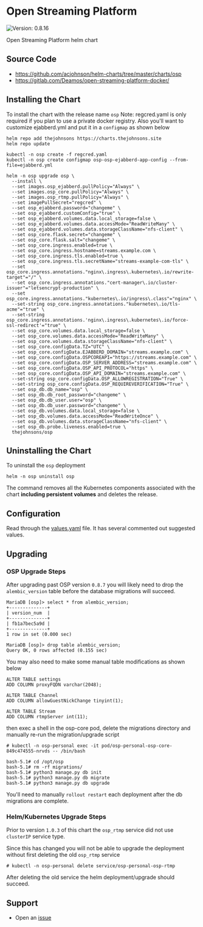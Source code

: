 # Open Streaming Platform

![Version: 0.8.16](https://img.shields.io/badge/Version-0.8.16-informational?style=flat-square)

Open Streaming Platform helm chart

## Source Code

* <https://github.com/acjohnson/helm-charts/tree/master/charts/osp>
* <https://gitlab.com/Deamos/open-streaming-platform-docker/>

## Installing the Chart

To install the chart with the release name `osp`
Note: regcred.yaml is only required if you plan to use a private docker registry. Also you'll want to customize ejabberd.yml and put it in a `configmap` as shown below

```console
helm repo add thejohnsons https://charts.thejohnsons.site
helm repo update
```

```console
kubectl -n osp create -f regcred.yaml
kubectl -n osp create configmap osp-osp-ejabberd-app-config --from-file=ejabberd.yml

helm -n osp upgrade osp \
  --install \
  --set images.osp_ejabberd.pullPolicy="Always" \
  --set images.osp_core.pullPolicy="Always" \
  --set images.osp_rtmp.pullPolicy="Always" \
  --set imagePullSecret="regcred" \
  --set osp_ejabberd.password="changeme" \
  --set osp_ejabberd.customConfig="true" \
  --set osp_ejabberd.volumes.data.local_storage=false \
  --set osp_ejabberd.volumes.data.accessMode="ReadWriteMany" \
  --set osp_ejabberd.volumes.data.storageClassName="nfs-client" \
  --set osp_core.flask.secret="changeme" \
  --set osp_core.flask.salt="changeme" \
  --set osp_core.ingress.enabled=true \
  --set osp_core.ingress.hostname=streams.example.com \
  --set osp_core.ingress.tls.enabled=true \
  --set osp_core.ingress.tls.secretName="streams-example-com-tls" \
  --set osp_core.ingress.annotations."nginx\.ingress\.kubernetes\.io/rewrite-target"="/" \
  --set osp_core.ingress.annotations."cert-manager\.io/cluster-issuer"="letsencrypt-production" \
  --set osp_core.ingress.annotations."kubernetes\.io/ingress\.class"="nginx" \
  --set-string osp_core.ingress.annotations."kubernetes\.io/tls-acme"="true" \
  --set-string osp_core.ingress.annotations.'nginx\.ingress\.kubernetes\.io/force-ssl-redirect'="true" \
  --set osp_core.volumes.data.local_storage=false \
  --set osp_core.volumes.data.accessMode="ReadWriteMany" \
  --set osp_core.volumes.data.storageClassName="nfs-client" \
  --set osp_core.configData.TZ="UTC" \
  --set osp_core.configData.EJABBERD_DOMAIN="streams.example.com" \
  --set osp_core.configData.OSPCOREAPI="https://streams.example.com" \
  --set osp_core.configData.OSP_SERVER_ADDRESS="streams.example.com" \
  --set osp_core.configData.OSP_API_PROTOCOL="https" \
  --set osp_core.configData.OSP_API_DOMAIN="streams.example.com" \
  --set-string osp_core.configData.OSP_ALLOWREGISTRATION="True" \
  --set-string osp_core.configData.OSP_REQUIREVERIFICATION="True" \
  --set osp_db.db_name="osp" \
  --set osp_db.db_root_password="changeme" \
  --set osp_db.db_user.user="osp" \
  --set osp_db.db_user.password="changeme" \
  --set osp_db.volumes.data.local_storage=false \
  --set osp_db.volumes.data.accessMode="ReadWriteOnce" \
  --set osp_db.volumes.data.storageClassName="nfs-client" \
  --set osp_db.probe.liveness.enabled=true \
  thejohnsons/osp
```

## Uninstalling the Chart

To uninstall the `osp` deployment

```console
helm -n osp uninstall osp
```

The command removes all the Kubernetes components associated with the chart **including persistent volumes** and deletes the release.

## Configuration

Read through the [values.yaml](./values.yaml) file. It has several commented out suggested values.

## Upgrading

### OSP Upgrade Steps

After upgrading past OSP version `0.8.7` you will likely need to drop the `alembic_version` table before the database migrations will succeed.

```shell
MariaDB [osp]> select * from alembic_version;
+--------------+
| version_num  |
+--------------+
| fb1a7bec5a9d |
+--------------+
1 row in set (0.000 sec)

MariaDB [osp]> drop table alembic_version;
Query OK, 0 rows affected (0.155 sec)
```
You may also need to make some manual table modifications as shown below

```shell
ALTER TABLE settings
ADD COLUMN proxyFQDN varchar(2048);

ALTER TABLE Channel
ADD COLUMN allowGuestNickChange tinyint(1);

ALTER TABLE Stream
ADD COLUMN rtmpServer int(11);
```

then exec a shell in the osp-core pod, delete the migrations directory and manually re-run the migration/upgrade script

```shell
# kubectl -n osp-personal exec -it pod/osp-personal-osp-core-849c474555-nrvds -- /bin/bash

bash-5.1# cd /opt/osp
bash-5.1# rm -rf migrations/
bash-5.1# python3 manage.py db init
bash-5.1# python3 manage.py db migrate 
bash-5.1# python3 manage.py db upgrade
```

You'll need to manually `rollout restart` each deployment after the db migrations are complete.

### Helm/Kubernetes Upgrade Steps

Prior to version `1.0.3` of this chart the `osp_rtmp` service did not use `clusterIP` service type.

Since this has changed you will not be able to upgrade the deployment without first deleting the old `osp_rtmp` service

```shell
# kubectl -n osp-personal delete service/osp-personal-osp-rtmp
```

After deleting the old service the helm deployment/upgrade should succeed.

## Support
- Open an [issue](https://github.com/acjohnson/helm-charts/issues/new/choose)
